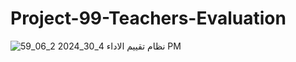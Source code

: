 ﻿# Project-99-Teachers-Evaluation
![نظام تقييم الاداء 4_30_2024 2_06_59 PM](https://github.com/user-attachments/assets/ec00c17b-8120-41be-a02e-edf02b29cd37)
